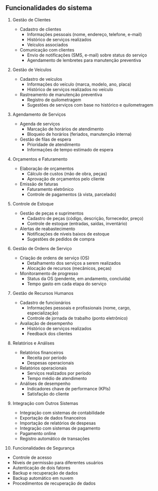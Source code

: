 ## Funcionalidades do sistema

1. Gestão de Clientes
    - Cadastro de clientes
        - Informações pessoais (nome, endereço, telefone, e-mail)
        - Histórico de serviços realizados
        - Veículos associados
    - Comunicação com clientes
        - Envio de notificações (SMS, e-mail) sobre status do serviço
        - Agendamento de lembretes para manutenção preventiva

2. Gestão de Veículos
    - Cadastro de veículos
        - Informações do veículo (marca, modelo, ano, placa)
        - Histórico de serviços realizados no veículo
    - Rastreamento de manutenção preventiva
        - Registro de quilometragem
        - Sugestões de serviços com base no histórico e quilometragem

3. Agendamento de Serviços

    - Agenda de serviços
        - Marcação de horários de atendimento
        - Bloqueio de horários (feriados, manutenção interna)
    - Gestão de filas de espera
        - Prioridade de atendimento
        - Informações de tempo estimado de espera

4. Orçamentos e Faturamento

    - Elaboração de orçamentos
        - Cálculo de custos (mão de obra, peças)
        - Aprovação de orçamentos pelo cliente
    - Emissão de faturas
        - Faturamento eletrônico
        - Controle de pagamentos (à vista, parcelado)

5. Controle de Estoque

    - Gestão de peças e suprimentos
        - Cadastro de peças (código, descrição, fornecedor, preço)
        - Controle de estoque (entradas, saídas, inventário)
    - Alertas de reabastecimento
        - Notificações de níveis baixos de estoque
        - Sugestões de pedidos de compra

6. Gestão de Ordens de Serviço

    - Criação de ordens de serviço (OS)
        - Detalhamento dos serviços a serem realizados
        - Alocação de recursos (mecânicos, peças)
    - Monitoramento de progresso
        - Status da OS (pendente, em andamento, concluída)
        - Tempo gasto em cada etapa do serviço

7. Gestão de Recursos Humanos

    - Cadastro de funcionários
        - Informações pessoais e profissionais (nome, cargo, especialização)
        - Controle de jornada de trabalho (ponto eletrônico)
    - Avaliação de desempenho
        - Histórico de serviços realizados
        - Feedback dos clientes

8. Relatórios e Análises

    - Relatórios financeiros
        - Receita por período
        - Despesas operacionais
    - Relatórios operacionais
        - Serviços realizados por período
        - Tempo médio de atendimento
    - Análises de desempenho
        - Indicadores chave de performance (KPIs)
        - Satisfação do cliente

9. Integração com Outros Sistemas

    - Integração com sistemas de contabilidade
    - Exportação de dados financeiros
    - Importação de relatórios de despesas
    - Integração com sistemas de pagamento
    - Pagamento online
    - Registro automático de transações

10. Funcionalidades de Segurança

- Controle de acesso
- Níveis de permissão para diferentes usuários
- Autenticação de dois fatores
- Backup e recuperação de dados
- Backup automático em nuvem
- Procedimentos de recuperação de dados

